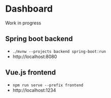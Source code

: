 # Dashboard

Work in progress

## Spring boot backend
* `./mvnw --projects backend spring-boot:run`
* http://localhost:8080
## Vue.js frontend
* `npm run serve --prefix frontend`
* http://localhost:1234

